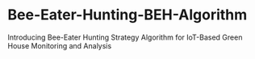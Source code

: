 # Bee-Eater-Hunting-BEH-Algorithm
Introducing Bee-Eater Hunting Strategy Algorithm for IoT-Based Green House Monitoring and Analysis
